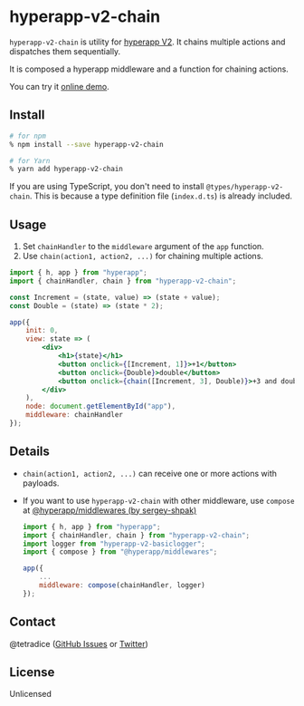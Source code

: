 # hyperapp-v2-chain

`hyperapp-v2-chain` is utility for [hyperapp V2](https://github.com/jorgebucaran/hyperapp). It chains multiple actions and dispatches them sequentially.

It is composed a hyperapp middleware and a function for chaining actions.

You can try it [online demo](https://codesandbox.io/s/hyperapp-v2-chain-demo-knqqz?fontsize=14&module=%2Findex.jsx).

## Install

```sh
# for npm
% npm install --save hyperapp-v2-chain

# for Yarn
% yarn add hyperapp-v2-chain
```

If you are using TypeScript, you don't need to install `@types/hyperapp-v2-chain`. This is because a type definition file (`index.d.ts`) is already included.

## Usage

1. Set `chainHandler` to the `middleware` argument of the `app` function.
2. Use `chain(action1, action2, ...)` for chaining multiple actions.

```jsx
import { h, app } from "hyperapp";
import { chainHandler, chain } from "hyperapp-v2-chain";

const Increment = (state, value) => (state + value);
const Double = (state) => (state * 2);

app({
    init: 0,
    view: state => (
        <div>
            <h1>{state}</h1>
            <button onclick={[Increment, 1]}>+1</button>
            <button onclick={Double}>double</button>
            <button onclick={chain([Increment, 3], Double)}>+3 and double</button>
        </div>
    ),
    node: document.getElementById("app"),
    middleware: chainHandler
});
```

## Details

- `chain(action1, action2, ...)` can receive one or more actions with payloads. 
- If you want to use `hyperapp-v2-chain` with other middleware, use `compose` at [@hyperapp/middlewares (by sergey-shpak)](https://github.com/sergey-shpak/hyperapp-middlewares)

    ```jsx
    import { h, app } from "hyperapp";
    import { chainHandler, chain } from "hyperapp-v2-chain";
    import logger from "hyperapp-v2-basiclogger";
    import { compose } from "@hyperapp/middlewares";

    app({
        ...
        middleware: compose(chainHandler, logger)
    });
    ```

## Contact
@tetradice ([GitHub Issues](https://github.com/tetradice/hyperapp-v2-chain/issues) or [Twitter](https://twitter.com/tetradice))

## License
Unlicensed